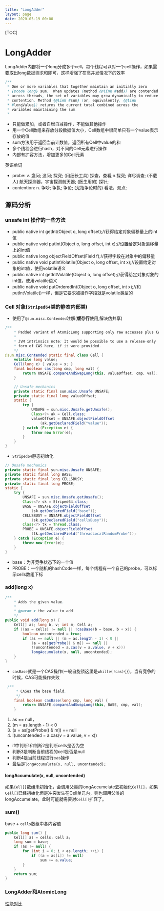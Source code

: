 ```yaml
---
title: "LongAdder"
layout: page
date: 2020-05-19 00:00
---
```


[TOC]

# LongAdder

LongAdder内部将一个long分成多个cell，每个线程可以对一个cell操作，如果需要取出long数据则求和即可，这样增强了在高并发情况下的效率

```java
/**
 * One or more variables that together maintain an initially zero
 * {@code long} sum.  When updates (method {@link #add}) are contended
 * across threads, the set of variables may grow dynamically to reduce
 * contention. Method {@link #sum} (or, equivalently, {@link
 * #longValue}) returns the current total combined across the
 * variables maintaining the sum.
 *
```

* 只能做累加，或者自增自减操作，不能做其他操作
* 用一个Cell数组来存放分段数据值大小，Cell数组中很简单只有一个value表示存放的值
* sum方法用于返回当前计数值，返回所有Cell中value的和
* 多个线程会进行hash，对不同的Cell元素进行操作
* 内部有扩容方法，增加更多的Cell元素

英语单词

* probe: v. 盘问; 追问; 探究; (用细长工具) 探查，查看;n.探究; 详尽调查; (不载人) 航天探测器，宇宙探测航天器; (医生用的) 探针;
* contention: n. 争吵; 争执; 争论; (尤指争论时的) 看法，观点;

## 源码分析

### unsafe int 操作的一些方法

* public native int getInt(Object o, long offset);//获得给定对象偏移量上的int值
* public native void putInt(Object o, long offset, int x);//设置给定对象偏移量上的int值
* public native long objectFieldOffset(Field f);//获得字段在对象中的偏移量
* public native void putIntVolatile(Object o, long offset, int x);//设置给定对象的int值，使用volatile语义
* public native int  getIntVolatile(Object o, long offset);//获得给定对象对象的int值，使用volatile语义
* public native void putOrderedInt(Object o, long offset, int x);//和putIntVolatile()一样，但是它要求被操作字段就是volatile类型的

### Cell 对象(`Striped64`类的静态内部类)

* 使用了`@sun.misc.Contended`注解(**缓存行**使用,解决伪共享)

```java
/**
    * Padded variant of AtomicLong supporting only raw accesses plus CAS.
    *
    * JVM intrinsics note: It would be possible to use a release-only
    * form of CAS here, if it were provided.
    */
@sun.misc.Contended static final class Cell {
    volatile long value;
    Cell(long x) { value = x; }
    final boolean cas(long cmp, long val) {
        return UNSAFE.compareAndSwapLong(this, valueOffset, cmp, val);
    }

    // Unsafe mechanics
    private static final sun.misc.Unsafe UNSAFE;
    private static final long valueOffset;
    static {
        try {
            UNSAFE = sun.misc.Unsafe.getUnsafe();
            Class<?> ak = Cell.class;
            valueOffset = UNSAFE.objectFieldOffset
                (ak.getDeclaredField("value"));
        } catch (Exception e) {
            throw new Error(e);
        }
    }
}
```

* `Striped64`静态初始化

```java
// Unsafe mechanics
private static final sun.misc.Unsafe UNSAFE;
private static final long BASE;
private static final long CELLSBUSY;
private static final long PROBE;
static {
    try {
        UNSAFE = sun.misc.Unsafe.getUnsafe();
        Class<?> sk = Striped64.class;
        BASE = UNSAFE.objectFieldOffset
            (sk.getDeclaredField("base"));
        CELLSBUSY = UNSAFE.objectFieldOffset
            (sk.getDeclaredField("cellsBusy"));
        Class<?> tk = Thread.class;
        PROBE = UNSAFE.objectFieldOffset
            (tk.getDeclaredField("threadLocalRandomProbe"));
    } catch (Exception e) {
        throw new Error(e);
    }
}
```

* base：为非竞争状态下的一个值
* PROBE：一个随机的hashCode一样，每个线程有一个自己的probe，可以标示cells数组下标

### add(long x)

```java
/**
    * Adds the given value.
    *
    * @param x the value to add
    */
public void add(long x) {
    Cell[] as; long b, v; int m; Cell a;
    if ((as = cells) != null || !casBase(b = base, b + x)) {
        boolean uncontended = true;
        if (as == null || (m = as.length - 1) < 0 ||
            (a = as[getProbe() & m]) == null ||
            !(uncontended = a.cas(v = a.value, v + x)))
            longAccumulate(x, null, uncontended);
    }
}
```

* `casBase`就是一个CAS操作(一般自旋锁这里是`whille(!cas){}`)，当有竞争的时候，CAS可能操作失败

```java
 /**
     * CASes the base field.
     */
    final boolean casBase(long cmp, long val) {
        return UNSAFE.compareAndSwapLong(this, BASE, cmp, val);
    }
```

1. as == null，
2. (m = as.length - 1) < 0
3. (a = as[getProbe() & m]) == null
4. !(uncontended = a.cas(v = a.value, v + x))

* if中判断1和判断2是判断cells是否为空
* 判断3是判断当前线程的cell是否是null
* 判断4是当前线程进行cas操作
* 最后是`longAccumulate(x, null, uncontended);`

#### longAccumulate(x, null, uncontended)

如果`Cell[]`数组未初始化，会调用父类的longAccumelate去初始化`Cell[]`，如果`Cell[]`已经初始化但是冲突发生在Cell单元内，则也调用父类的longAccumelate，此时可能就需要对`Cell[]`扩容了。

### sum()

base + `cells`数组中各内容值

```java
public long sum() {
    Cell[] as = cells; Cell a;
    long sum = base;
    if (as != null) {
        for (int i = 0; i < as.length; ++i) {
            if ((a = as[i]) != null)
                sum += a.value;
        }
    }
    return sum;
}
```

### LongAdder和AtomicLong

<a href="http://blog.palominolabs.com/2014/02/10/java-8-performance-improvements-longadder-vs-atomiclong/" target="_blank">性能对比</a>
